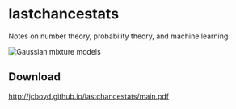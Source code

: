 # lastchancestats

Notes on number theory, probability theory, and machine learning

![Gaussian mixture models](http://jcboyd.github.io/lastchancestats/gmm4.png)

## Download
http://jcboyd.github.io/lastchancestats/main.pdf
